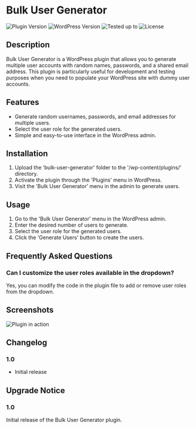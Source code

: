 # Bulk User Generator

![Plugin Version](https://img.shields.io/badge/version-1.0-blue.svg)
![WordPress Version](https://img.shields.io/badge/WordPress-4.0%2B-blue.svg)
![Tested up to](https://img.shields.io/badge/tested%20up%20to-5.8-blue.svg)
![License](https://img.shields.io/badge/license-GPLv2%2B-blue.svg)

## Description

Bulk User Generator is a WordPress plugin that allows you to generate multiple user accounts with random names, passwords, and a shared email address. This plugin is particularly useful for development and testing purposes when you need to populate your WordPress site with dummy user accounts.

## Features

- Generate random usernames, passwords, and email addresses for multiple users.
- Select the user role for the generated users.
- Simple and easy-to-use interface in the WordPress admin.

## Installation

1. Upload the 'bulk-user-generator' folder to the '/wp-content/plugins/' directory.
2. Activate the plugin through the 'Plugins' menu in WordPress.
3. Visit the 'Bulk User Generator' menu in the admin to generate users.

## Usage

1. Go to the 'Bulk User Generator' menu in the WordPress admin.
2. Enter the desired number of users to generate.
3. Select the user role for the generated users.
4. Click the 'Generate Users' button to create the users.

## Frequently Asked Questions

### Can I customize the user roles available in the dropdown?

Yes, you can modify the code in the plugin file to add or remove user roles from the dropdown.

## Screenshots

![Plugin in action](screenshot-1.png)

## Changelog

### 1.0
- Initial release

## Upgrade Notice

### 1.0
Initial release of the Bulk User Generator plugin.
